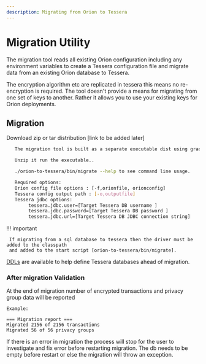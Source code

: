 ```yaml
---
description: Migrating from Orion to Tessera
---
```


# Migration Utility

The migration tool reads all existing Orion configuration including any environment variables to create a Tessera configuration file and migrate data from an existing Orion database to Tessera.

The encryption algorithm etc are replicated in tessera this means no re-encryption is required. The tool doesn't provide a means for migrating from one set of keys to another. Rather it allows you to use your existing keys for Orion deployments.

## Migration

Download zip or tar distribution [link to be added later]

```bash
   The migration tool is built as a separate executable dist using gradle only.

   Unzip it run the executable.. 

   ./orion-to-tessera/bin/migrate --help to see command line usage.

   Required options:
   Orion config file options : [-f,orionfile, orionconfig]
   Tessera config output path : [-o,outputfile]
   Tessera jdbc options:
        tessera.jdbc.user=[Target Tessera DB username ]
        tessera.jdbc.password=[Target Tessera DB password ]
        tessera.jdbc.url=[Target Tessera DB JDBC connection string]
 ```

!!! important

     If migrating from a sql database to tessera then the driver must be added to the classpath
     and added to the start script [orion-to-tessera/bin/migrate].

[DDLs](https://github.com/jpmorganchase/tessera/tree/master/ddls/create-table) are available to help define Tessera databases ahead of migration.

### After migration Validation

At the end of migration number of encrypted transactions and privacy group data will be reported

```text
Example:

=== Migration report ===
Migrated 2156 of 2156 transactions
Migrated 56 of 56 privacy groups
```

If there is an error in migration the process will stop for the user to investigate and fix error before
restarting migration. The db needs to be empty before restart or else the migration will throw an exception.

<!--links-->
[building Tessera from source]: https://github.com/ConsenSys/tessera#building-tessera-from-source
[configuration file]: ../../Reference/SampleConfiguration.md#jdbc
